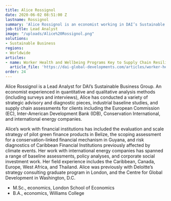 ```yaml
---
title: Alice Rossignol
date: 2020-06-02 08:51:00 Z
lastname: Rossignol
summary: 'Alice Rossignol is an economist working in DAI’s Sustainable Business Group '
job-title: Lead Analyst
image: "/uploads/Alice%20Rossignol.png"
solutions:
- Sustainable Business
regions:
- Worldwide
articles:
- name: Worker Health and Wellbeing Programs Key to Supply Chain Resilience
  article_file: 'https://dai-global-developments.com/articles/worker-health-and-wellbeing-programs-key-to-supply-chain-resilience '
order: 24
---
```


Alice Rossignol is a Lead Analyst for DAI’s Sustainable Business Group. An economist experienced in quantitative and qualitative analysis methods (including surveys and interviews), Alice has conducted a variety of strategic advisory and diagnostic pieces, industrial baseline studies, and supply chain assessments for clients including the European Commission (EC), Inter-American Development Bank (IDB), Conservation International, and international energy companies. 

Alice’s work with financial institutions has included the evaluation and scale strategy of pilot green finance products in Belize, the scoping assessment for a conservation-linked financial mechanism in Guyana, and risk diagnostics of Caribbean Financial Institutions previously affected by climate events. Her work with international energy companies has spanned a range of baseline assessments, policy analyses, and corporate social investment work. Her field experience includes the Caribbean, Canada, Europe, West Africa, and Thailand. Alice was previously with Deloitte’s strategy consulting graduate program in London, and the Centre for Global Development in Washington, D.C. 

* M.Sc., economics, London School of Economics 
* B.A., economics, Williams College 